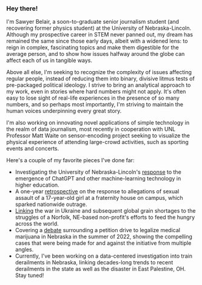 ### Hey there!

I'm Sawyer Belair, a soon-to-graduate senior journalism student (and recovering former physics student) at the University of Nebraska-Lincoln. Although my prospective career in STEM never panned out, my dream has remained the same since those early days, albeit with a widened lens: to reign in complex, fascinating topics and make them digestible for the average person, and to show how issues halfway around the globe can affect each of us in tangible ways. 

Above all else, I'm seeking to recognize the complexity of issues affecting regular people, instead of reducing them into binary, divisive litmus tests of pre-packaged political ideology. I strive to bring an analytical approach to my work, even in stories where hard numbers might not apply. It's often easy to lose sight of real-life experiences in the presence of so many numbers, and so perhaps most importantly, I'm striving to maintain the human voices underpinning every great story. 

I'm also working on innovating novel applications of simple technology in the realm of data journalism, most recently in cooperation with UNL Professor Matt Waite on sensor-encoding project seeking to visualize the physical experience of attending large-crowd activities, such as sporting events and concerts.

Here's a couple of my favorite pieces I've done far:

* Investigating the University of Nebraska-Lincoln's [response](https://journalstar.com/news/local/education/how-unl-instructors-are-tackling-the-emergence-of-chatgpt-and-other-ai-in-higher-education/article_b896666b-b13b-5078-986f-0b3b8c409879.html) to the emergence of ChatGPT and other machine-learning technology in higher education.
* A one-year [retrospective](https://www.dailynebraskan.com/news/students-reflect-on-fall-2021-fiji-protests-ongoing-challenges-facing-unl/article_e4fe207a-48ea-11ed-8537-b36945a30db1.html) on the response to allegations of sexual assault of a 17-year-old girl at a fraternity house on campus, which sparked nationwide outrage.
* [Linking](https://norfolkdailynews.com/news/global-food-shortage-leaves-local-nonprofit-high-and-dry/article_f74cd86e-dd03-11ec-bb4a-5b57750fe06d.html) the war in Ukraine and subsequent global grain shortages to the struggles of a Norfolk, NE-based non-profit's efforts to feed the hungry across the world.
* Covering a [debate](https://norfolkdailynews.com/news/conflicting-camps-debate-merits-of-medical-marijuana-legalization-in-nebraska-ahead-of-petition-deadline/article_84d8f4fa-fa10-11ec-a91c-e75f5e1ee325.html) surrounding a petition drive to legalize medical marijuana in Nebraska in the summer of 2022, showing the compelling cases that were being made for and against the initiative from multiple angles.
* Currently, I've been working on a data-centered investigation into train derailments in Nebraska, linking decades-long trends to recent derailments in the state as well as the disaster in East Palestine, OH. Stay tuned!


